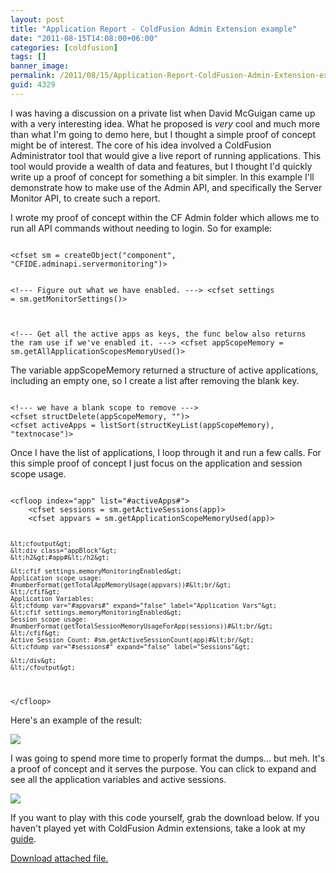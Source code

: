 ```yaml
---
layout: post
title: "Application Report - ColdFusion Admin Extension example"
date: "2011-08-15T14:08:00+06:00"
categories: [coldfusion]
tags: []
banner_image: 
permalink: /2011/08/15/Application-Report-ColdFusion-Admin-Extension-example
guid: 4329
---
```


I was having a discussion on a private list when David McGuigan came up with a very interesting idea. What he proposed is <i>very</i> cool and much more than what I'm going to demo here, but I thought a simple proof of concept might be of interest. The core of his idea involved a ColdFusion Administrator tool that would give a live report of running applications. This tool would provide a wealth of data and features, but I thought I'd quickly write up a proof of concept for something a bit simpler. In this example I'll demonstrate how to make use of the Admin API, and specifically the Server Monitor API, to create such a report.

<p/>
<!--more-->
I wrote my proof of concept within the CF Admin folder which allows me to run all API commands without needing to login. So for example:

<p/>

<code>
&lt;cfset sm = createObject("component", "CFIDE.adminapi.servermonitoring")&gt;

&lt;!---
Figure out what we have enabled.
---&gt;
&lt;cfset settings = sm.getMonitorSettings()&gt;

&lt;!--- 
Get all the active apps as keys, the func below also returns the ram use if we've enabled it.
---&gt;
&lt;cfset appScopeMemory = sm.getAllApplicationScopesMemoryUsed()&gt;
</code>

<p>

The variable appScopeMemory returned a structure of active applications, including an empty one, so I create a list after removing the blank key.

<p>

<code>
&lt;!--- we have a blank scope to remove ---&gt;
&lt;cfset structDelete(appScopeMemory, "")&gt;
&lt;cfset activeApps = listSort(structKeyList(appScopeMemory), "textnocase")&gt;
</code>

<p>

Once I have the list of applications, I loop through it and run a few calls. For this simple proof of concept I just focus on the application and session scope usage.

<p>

<code>
&lt;cfloop index="app" list="#activeApps#"&gt;
	&lt;cfset sessions = sm.getActiveSessions(app)&gt;
	&lt;cfset appvars = sm.getApplicationScopeMemoryUsed(app)&gt;

	&lt;cfoutput&gt;
	&lt;div class="appBlock"&gt;
	&lt;h2&gt;#app#&lt;/h2&gt;
	
	&lt;cfif settings.memoryMonitoringEnabled&gt;
	Application scope usage: #numberFormat(getTotalAppMemoryUsage(appvars))#&lt;br/&gt;
	&lt;/cfif&gt;
	Application Variables:
	&lt;cfdump var="#appvars#" expand="false" label="Application Vars"&gt;
	&lt;cfif settings.memoryMonitoringEnabled&gt;
	Session scope usage: #numberFormat(getTotalSessionMemoryUsageForApp(sessions))#&lt;br/&gt;
	&lt;/cfif&gt;
	Active Session Count: #sm.getActiveSessionCount(app)#&lt;br/&gt;
	&lt;cfdump var="#sessions#" expand="false" label="Sessions"&gt;

	&lt;/div&gt;
	&lt;/cfoutput&gt;
&lt;/cfloop&gt;
</code>

<p>

Here's an example of the result:

<p>

<a href="http://www.raymondcamden.com/images/ScreenClip154.png"><img src="https://static.raymondcamden.com/images/cfjedi/ScreenClip_small.png" /></a>

<p>

I was going to spend more time to properly format the dumps... but meh. It's a proof of concept and it serves the purpose. You can click to expand and see all the application variables and active sessions.

<p>

<img src="https://static.raymondcamden.com/images/cfjedi/ScreenClip155.png" />

<p>

If you want to play with this code yourself, grab the download below. If you haven't played yet with ColdFusion Admin extensions, take a look at my <a href="http://www.coldfusionjedi.com/page.cfm/Guide-to-ColdFusion-Administrator-Extensions">guide</a>.<p><a href='enclosures/C{% raw %}%3A%{% endraw %}5Chosts{% raw %}%5C2009%{% endraw %}2Ecoldfusionjedi{% raw %}%2Ecom%{% endraw %}5Cenclosures{% raw %}%2Fapps%{% endraw %}2Ezip'>Download attached file.</a></p>
